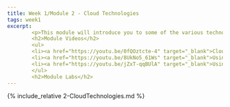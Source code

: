 ```yaml
---
title: Week 1/Module 2 - Cloud Technologies
tags: week1
excerpt: 
        <p>This module will introduce you to some of the various technologies that are available to you as part of cloud computing.</p>
        <h2>Module Videos</h2>
        <ul>
        <li><a href="https://youtu.be/0fQOztcte-4" target="_blank">Cloud Infrastructure [11:53]</a></li>
        <li><a href="https://youtu.be/8UkNo5_61Ws" target="_blank">Using the Cloud Shell Pt. 1/2 [11:38]</a></li>
        <li><a href="https://youtu.be/jZxT-qqBUlA" target="_blank">Using the Cloud Shell Pt. 2/2 []</a></li>
        </ul>
        <h2>Module Labs</h2>
---  
```



<!--more-->

{% include_relative 2-CloudTechnologies.md %}